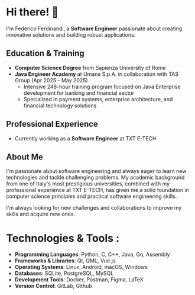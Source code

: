 # Hi there! 👋
I'm Federico Ferdinandi, a **Software Engineer** passionate about creating innovative solutions and building robust applications.

## Education & Training
- **Computer Science Degree** from Sapienza University of Rome
- **Java Engineer Academy** at Umana S.p.A. in collaboration with TAS Group (Apr 2025 - May 2025)
  - Intensive 248-hour training program focused on Java Enterprise development for banking and financial sector
  - Specialized in payment systems, enterprise architecture, and financial technology solutions

## Professional Experience
- Currently working as a **Software Engineer** at TXT E-TECH

## About Me
I'm passionate about software engineering and always eager to learn new technologies and tackle challenging problems. My academic background from one of Italy's most prestigious universities, combined with my professional experience at TXT E-TECH, has given me a solid foundation in computer science principles and practical software engineering skills.

I'm always looking for new challenges and collaborations to improve my skills and acquire new ones.


# Technologies & Tools :
- **Programming Languages**: Python, C, C++, Java, Go, Assembly
- **Frameworks & Libraries**: Qt, QML, Vue.js
- **Operating Systems**: Linux, Android, macOS, Windows
- **Databases**: SQLite, PostgreSQL, MySQL
- **Development Tools**: Docker, Postman, Figma, LaTeX
- **Version Control**: GitLab, Github

